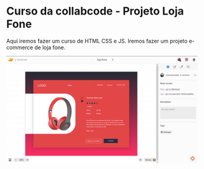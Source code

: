 # Curso da collabcode - Projeto Loja Fone

Aqui iremos fazer um curso de HTML CSS e JS. Iremos fazer um projeto e-commerce de loja fone.

![img1](img/readme/img1.png)

